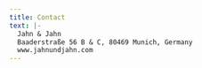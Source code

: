 ```yaml
---
title: Contact
text: |-
  Jahn & Jahn
  Baaderstraße 56 B & C, 80469 Munich, Germany
  www.jahnundjahn.com
---
```

